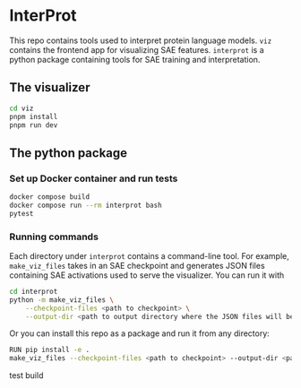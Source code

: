 # InterProt

This repo contains tools used to interpret protein language models. `viz` contains the frontend app for visualizing SAE features. `interprot` is a python package containing tools for SAE training and interpretation.

## The visualizer

```bash
cd viz
pnpm install
pnpm run dev
```

## The python package

### Set up Docker container and run tests

```bash
docker compose build
docker compose run --rm interprot bash
pytest
```

### Running commands

Each directory under `interprot` contains a command-line tool. For example, `make_viz_files` takes in an SAE checkpoint and generates JSON files containing SAE activations used to serve the visualizer. You can run it with

```bash
cd interprot
python -m make_viz_files \
    --checkpoint-files <path to checkpoint> \
    --output-dir <path to output directory where the JSON files will be saved>
```

Or you can install this repo as a package and run it from any directory:

```bash
RUN pip install -e .
make_viz_files --checkpoint-files <path to checkpoint> --output-dir <path to output>
```

test build

